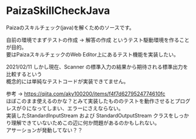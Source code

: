 # PaizaSkillCheckJava

Paizaのスキルチェック(java)を解くためのソースです。 <br>

自前の環境でまずテストの作成 -> 解答の作成 というテスト駆動環境を作ることが目的。<br>
要はPaizaスキルチェックのWeb Editor上にあるテスト機能を実装したい。 <br>


2021/02/11
しかし現在、Scanner の標準入力の結果から期待される標準出力を比較するという <br>
概念的には単純なテストコードが実装できてません。 <br>

参考 -> https://qiita.com/aky100200/items/f4f7d6279524774610fc <br>
ほぼこのまま使えるのかな？とみて実装したもののテストを動作させるとプログレスが０になってしまい、エラーにさえならない。 <br>
実装したStandardInputStream および StandardOutputStream クラスをしっかり理解できていないためこの辺に何か問題があるのかもしれない。<br>
アサーションが発動してない？？ <br>
